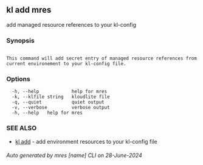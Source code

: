 ## kl add mres

add managed resource references to your kl-config

### Synopsis

```

This command will add secret entry of managed resource references from current environement to your kl-config file.

```

### Options

```
  -h, --help            help for mres
  -k, --klfile string   kloudlite file
  -q, --quiet           quiet output
  -v, --verbose         verbose output
  -h, --help   help for mres
```

### SEE ALSO

* [kl add](kl_add.md)  - add environment resources to your kl-config file

###### Auto generated by mres [name] CLI on 28-June-2024
